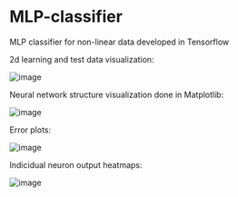 # MLP-classifier
MLP classifier for non-linear data developed in Tensorflow

2d learning and test data visualization:

![image](https://user-images.githubusercontent.com/68065642/224579600-8b6d6e56-c942-46f8-ba13-60281073fcc9.png)

Neural network structure visualization done in Matplotlib:

![image](https://user-images.githubusercontent.com/68065642/224579641-85e3e75d-ed37-4259-80fd-155a3af3ff88.png)

Error plots:

![image](https://user-images.githubusercontent.com/68065642/224579697-dfe903b7-ab7c-4f80-9a60-ac503f074850.png)

Indicidual neuron output heatmaps:

![image](https://user-images.githubusercontent.com/68065642/224579734-7496cffc-2d82-4b88-b11a-81afe2939277.png)
